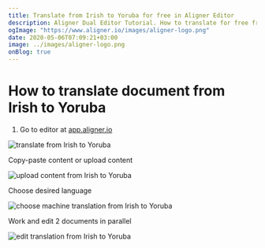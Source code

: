 ```yaml
---
title: Translate from Irish to Yoruba for free in Aligner Editor
description: Aligner Dual Editor Tutorial. How to translate for free from Irish to Yoruba. Aligner is multilingual document management platform. 
ogImage: "https://www.aligner.io/images/aligner-logo.png"
date: 2020-05-06T07:09:21+03:00
image: ../images/aligner-logo.png
onBlog: true
---
```


# How to translate document from Irish to Yoruba

1. Go to editor at [app.aligner.io](https://app.aligner.io "Aligner App web page")

![translate from Irish to Yoruba](../aligner-blank-editor.png "translate from Irish to Yoruba")

Copy-paste content or upload content

![upload content from Irish to Yoruba](../aligner-uploaded-document.png "upload content from Irish to Yoruba")

Choose desired language

![choose machine translation from Irish to Yoruba](../aligner-language-dropdown.png "choose machine translation from Irish to Yoruba")

Work and edit 2 documents in parallel

![edit translation from Irish to Yoruba](../aligner-double-sitded-editor.png "edit translation from Irish to Yoruba")

